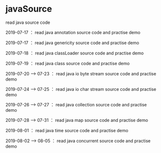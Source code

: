 # javaSource
read java source code

2019-07-17 ： read java annotation source code and practise demo

2019-07-17 ： read java genericity source code and practise demo

2019-07-18 ： read java classLoader source code and practise demo  

2019-07-19 ： read java class source code and practise demo 

2019-07-20 --> 07-23 ： read java io byte stream source code and practise demo 

2019-07-24 --> 07-25 ： read java io char stream source code and practise demo 

2019-07-26 --> 07-27 ： read java collection source code and practise demo 

2019-07-28 --> 07-31 ： read java map source code and practise demo 

2019-08-01 ： read java time source code and practise demo 

2019-08-02 --> 08-05 ： read java concurrent source code and practise demo 



